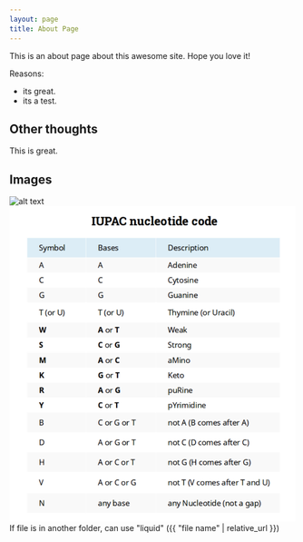 ```yaml
---
layout: page
title: About Page
---
```


This is an about page about this awesome site.
Hope you love it!

Reasons:
- its great.
- its a test.

## Other thoughts

This is great.

## Images

![alt text](https://pixabay.com/en/cat-tomcat-kitty-kitten-2866167/)
![Amino acid codes image](amino.png)
If file is in another folder, can use "liquid" ({{ "file name" | relative_url }})
